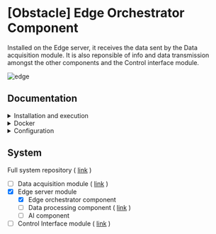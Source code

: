 # [Obstacle] Edge Orchestrator Component

Installed on the Edge server, it receives the data sent by the Data acquisition module. It is also reponsible of info and data transmission amongst the other components and the Control interface module.

![edge](https://user-images.githubusercontent.com/80487132/220367354-7539ae2f-3be6-4d10-97af-6defc2d1c21e.png)

## Documentation
<details><summary>Installation and execution</summary>

To install dependencies, simply run the script file
```
./install.sh
```
in the program directory.
Start the program by the command
```
./run.sh
```
:warning: root privileges are required

</details>
<details><summary>Docker</summary>

You can use a docker image with:

```
cd docker
./build.sh
./run.sh
```

</details>

<details><summary>Configuration</summary>

The more important parameters could be changed in the ```config``` JSON file.

</details>

## System

Full system repository ( [link](https://github.com/nsviel/Obstacle_detection_system) )
- [ ] Data acquisition module ( [link](https://github.com/nsviel/-Obstacle-Data_acquisition_module) )
- [x] Edge server module
  - [x] Edge orchestrator component
  - [ ] Data processing component ( [link](https://github.com/nsviel/-Obstacle-Data_processing_component) )
  - [ ] AI component
- [ ] Control Interface module ( [link](https://github.com/nsviel/-Obstacle-Control_interface_module) )
